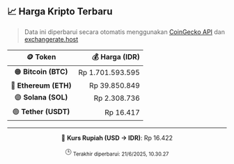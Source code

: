 

<!-- HARGA_KRIPTO -->
## 📈 Harga Kripto Terbaru

> Data ini diperbarui secara otomatis menggunakan [CoinGecko API](https://www.coingecko.com/) dan [exchangerate.host](https://exchangerate.host/)

<div align="center">

| 🪙 Token | 💰 Harga (IDR) |
|:------:|---------------:|
| 🟠 **Bitcoin (BTC)**   | Rp 1.701.593.595 |
| 🔵 **Ethereum (ETH)**  | Rp 39.850.849 |
| 🟣 **Solana (SOL)**    | Rp 2.308.736 |
| 🟢 **Tether (USDT)**   | Rp 16.417 |

---

💱 **Kurs Rupiah (USD → IDR)**: Rp 16.422

🕒 <sub>Terakhir diperbarui: 21/6/2025, 10.30.27</sub>

</div>
<!-- /HARGA_KRIPTO -->